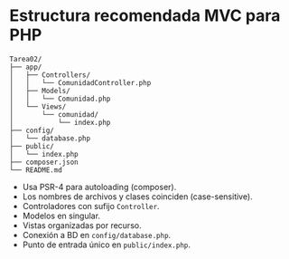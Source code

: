 # Estructura recomendada MVC para PHP

```
Tarea02/
├── app/
│   ├── Controllers/
│   │   └── ComunidadController.php
│   ├── Models/
│   │   └── Comunidad.php
│   └── Views/
│       └── comunidad/
│           └── index.php
├── config/
│   └── database.php
├── public/
│   └── index.php
├── composer.json
└── README.md
```

- Usa PSR-4 para autoloading (composer).
- Los nombres de archivos y clases coinciden (case-sensitive).
- Controladores con sufijo `Controller`.
- Modelos en singular.
- Vistas organizadas por recurso.
- Conexión a BD en `config/database.php`.
- Punto de entrada único en `public/index.php`.
